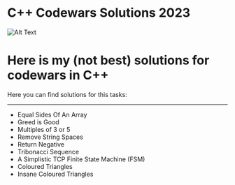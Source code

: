 # C++ Codewars Solutions 2023 

![Alt Text](https://static.wikia.nocookie.net/listofdeaths/images/b/b3/Tyler_Durden.webp/revision/latest?cb=20220909010337)

# Here is my (not best) solutions for codewars in C++

Here you can find solutions for this tasks:

-----

* Equal Sides Of An Array
* Greed is Good
* Multiples of 3 or 5
* Remove String Spaces
* Return Negative
* Tribonacci Sequence
* A Simplistic TCP Finite State Machine (FSM)
* Coloured Triangles
* Insane Coloured Triangles